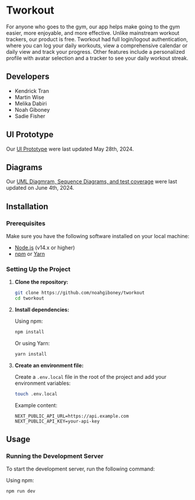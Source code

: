 # Tworkout

For anyone who goes to the gym, our app helps make going to the gym easier, more enjoyable, and more effective. Unlike mainstream workout trackers, our product is free. Tworkout had full login/logout authentication, where you can log your daily workouts, view a comprehensive calendar or daily view and track your progress. Other features include a personalized profile with avatar selection and a tracker to see your daily workout streak.

## Developers

- Kendrick Tran 
- Martin Wise
- Melika Dabiri
- Noah Giboney
- Sadie Fisher

## UI Prototype

Our [UI Prototype](https://www.figma.com/design/wVXWMdEo0yLpJXAPOgD2Ni/Tworkout?node-id=0-1&t=cawFrs1So6fO68zR-0) were last updated May 28th, 2024.

## Diagrams 

Our [UML Diagmram, Sequence Diagrams, and test coverage](https://github.com/noahgiboney/tworkout/blob/main/docs/wikipage.md) were last updated on June 4th, 2024.

## Installation

### Prerequisites

Make sure you have the following software installed on your local machine:

- [Node.js](https://nodejs.org/) (v14.x or higher)
- [npm](https://www.npmjs.com/) or [Yarn](https://yarnpkg.com/)

### Setting Up the Project

1. **Clone the repository:**

    ```sh
    git clone https://github.com/noahgiboney/tworkout
    cd tworkout
    ```

2. **Install dependencies:**

    Using npm:

    ```sh
    npm install
    ```

    Or using Yarn:

    ```sh
    yarn install
    ```


4. **Create an environment file:**

    Create a `.env.local` file in the root of the project and add your environment variables:

    ```sh
    touch .env.local
    ```

    Example content:

    ```env
    NEXT_PUBLIC_API_URL=https://api.example.com
    NEXT_PUBLIC_API_KEY=your-api-key
    ```

## Usage

### Running the Development Server

To start the development server, run the following command:

Using npm:

```sh
npm run dev